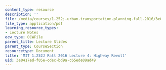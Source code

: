 ```yaml
---
content_type: resource
description: ''
file: /media/courses/1-252j-urban-transportation-planning-fall-2016/3e0417edf05ecdecbd9ac65ede09ad49_MIT1_252JF16_Lec4.pdf
file_type: application/pdf
learning_resource_types:
- Lecture Notes
ocw_type: OCWFile
parent_title: Lecture Slides
parent_type: CourseSection
resourcetype: Document
title: 'MIT 1.252J Fall 2016 Lecture 4: Highway Revolt'
uid: 3e0417ed-f05e-cdec-bd9a-c65ede09ad49
---
```

